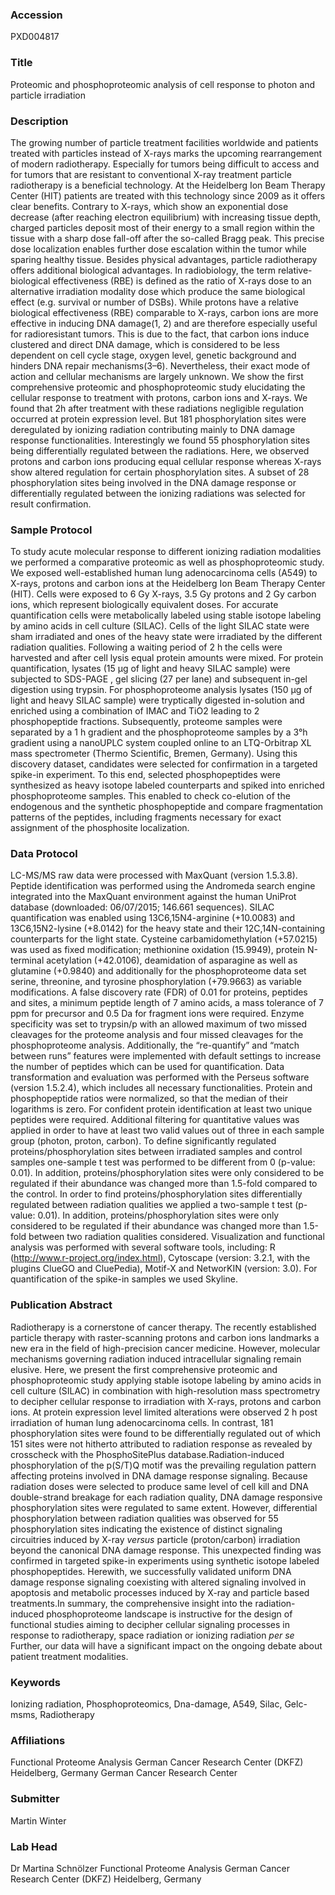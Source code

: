 ### Accession
PXD004817

### Title
Proteomic and phosphoproteomic analysis of cell response to photon and particle irradiation

### Description
The growing number of particle treatment facilities worldwide and patients treated with particles instead of X-rays marks the upcoming rearrangement of modern radiotherapy. Especially for tumors being difficult to access and for tumors that are resistant to conventional X-ray treatment particle radiotherapy is a beneficial technology. At the Heidelberg Ion Beam Therapy Center (HIT) patients are treated with this technology since 2009 as it offers clear benefits.  Contrary to X-rays, which show an exponential dose decrease (after reaching electron equilibrium) with increasing tissue depth, charged particles deposit most of their energy to a small region within the tissue with a sharp dose fall-off after the so-called Bragg peak. This precise dose localization enables further dose escalation within the tumor while sparing healthy tissue. Besides physical advantages, particle radiotherapy offers additional biological advantages. In radiobiology, the term relative-biological effectiveness (RBE) is defined as the ratio of X-rays dose to an alternative irradiation modality dose which produce the same biological effect (e.g. survival or number of DSBs). While protons have a relative biological effectiveness (RBE) comparable to X-rays, carbon ions are more effective in inducing DNA damage(1, 2) and are therefore especially useful for radioresistant tumors. This is due to the fact, that carbon ions induce clustered and direct DNA damage, which is considered to be less dependent on cell cycle stage, oxygen level, genetic background and hinders DNA repair mechanisms(3–6). Nevertheless, their exact mode of action and cellular mechanisms are largely unknown. We show the first comprehensive proteomic and phosphoproteomic study elucidating the cellular response to treatment with protons, carbon ions and X-rays. We found that 2h after treatment with these radiations negligible regulation occurred at protein expression level. But 181 phosphorylation sites were deregulated by ionizing radiation contributing mainly to DNA damage response functionalities. Interestingly we found 55 phosphorylation sites being differentially regulated between the radiations. Here, we observed protons and carbon ions producing equal cellular response whereas X-rays show altered regulation for certain phosphorylation sites. A subset of 28 phosphorylation sites being involved in the DNA damage response or differentially regulated between the ionizing radiations was selected for result confirmation.

### Sample Protocol
To study acute molecular response to different ionizing radiation modalities we performed a comparative proteomic as well as phosphoproteomic study. We exposed well-established human lung adenocarcinoma cells (A549) to X-rays, protons and carbon ions at the Heidelberg Ion Beam Therapy Center (HIT). Cells were exposed to 6 Gy X-rays, 3.5 Gy protons and 2 Gy carbon ions, which represent biologically equivalent doses. For accurate quantification cells were metabolically labeled using stable isotope labeling by amino acids in cell culture (SILAC). Cells of the light SILAC state were sham irradiated and ones of the heavy state were irradiated by the different radiation qualities. Following a waiting period of 2 h the cells were harvested and after cell lysis equal protein amounts were mixed. For protein quantification, lysates (15 µg of light and heavy SILAC sample) were subjected to SDS-PAGE , gel slicing (27 per lane) and subsequent in-gel digestion using trypsin. For phosphoproteome analysis lysates (150 µg of light and heavy SILAC sample) were tryptically digested in-solution and enriched using a combination of IMAC and TiO2 leading to 2 phosphopeptide fractions. Subsequently, proteome samples were separated by a 1 h gradient and the phosphoproteome samples by a 3°h gradient using a nanoUPLC system coupled online to an LTQ-Orbitrap XL mass spectrometer (Thermo Scientific, Bremen, Germany). Using this discovery dataset, candidates were selected for confirmation in a targeted spike-in experiment. To this end, selected phosphopeptides were synthesized as heavy isotope labeled counterparts and spiked into enriched phosphoproteome samples. This enabled to check co-elution of the endogenous and the synthetic phosphopeptide and compare fragmentation patterns of the peptides, including fragments necessary for exact assignment of the phosphosite localization.

### Data Protocol
LC-MS/MS raw data were processed with MaxQuant (version 1.5.3.8). Peptide identification was performed using the Andromeda search engine integrated into the MaxQuant environment against the human UniProt database (downloaded: 06/07/2015; 146.661 sequences). SILAC quantification was enabled using 13C6,15N4-arginine (+10.0083) and 13C6,15N2-lysine (+8.0142) for the heavy state and their 12C,14N-containing counterparts for the light state. Cysteine carbamidomethylation (+57.0215) was used as fixed modification; methionine oxidation (15.9949), protein N-terminal acetylation (+42.0106), deamidation of asparagine as well as glutamine (+0.9840) and additionally for the phosphoproteome data set serine, threonine, and tyrosine phosphorylation (+79.9663) as variable modifications. A false discovery rate (FDR) of 0.01 for proteins, peptides and sites, a minimum peptide length of 7 amino acids, a mass tolerance of 7 ppm for precursor and 0.5 Da for fragment ions were required. Enzyme specificity was set to trypsin/p with an allowed maximum of two missed cleavages for the proteome analysis and four missed cleavages for the phosphoproteome analysis. Additionally, the “re-quantify” and “match between runs” features were implemented with default settings to increase the number of peptides which can be used for quantification.  Data transformation and evaluation was performed with the Perseus software (version 1.5.2.4), which includes all necessary functionalities. Protein and phosphopeptide ratios were normalized, so that the median of their logarithms is zero. For confident protein identification at least two unique peptides were required. Additional filtering for quantitative values was applied in order to have at least two valid values out of three in each sample group (photon, proton, carbon). To define significantly regulated proteins/phosphorylation sites between irradiated samples and control samples one-sample t test was performed to be different from 0 (p-value: 0.01). In addition, proteins/phosphorylation sites were only considered to be regulated if their abundance was changed more than 1.5-fold compared to the control. In order to find proteins/phosphorylation sites differentially regulated between radiation qualities we applied a two-sample t test (p-value: 0.01). In addition, proteins/phosphorylation sites were only considered to be regulated if their abundance was changed more than 1.5-fold between two radiation qualities considered. Visualization and functional analysis was performed with several software tools, including: R (http://www.r-project.org/index.html), Cytoscape (version: 3.2.1, with the plugins ClueGO and CluePedia), Motif-X and NetworKIN (version: 3.0). For quantification of the spike-in samples we used Skyline.

### Publication Abstract
Radiotherapy is a cornerstone of cancer therapy. The recently established particle therapy with raster-scanning protons and carbon ions landmarks a new era in the field of high-precision cancer medicine. However, molecular mechanisms governing radiation induced intracellular signaling remain elusive. Here, we present the first comprehensive proteomic and phosphoproteomic study applying stable isotope labeling by amino acids in cell culture (SILAC) in combination with high-resolution mass spectrometry to decipher cellular response to irradiation with X-rays, protons and carbon ions. At protein expression level limited alterations were observed 2 h post irradiation of human lung adenocarcinoma cells. In contrast, 181 phosphorylation sites were found to be differentially regulated out of which 151 sites were not hitherto attributed to radiation response as revealed by crosscheck with the PhosphoSitePlus database.Radiation-induced phosphorylation of the p(S/T)Q motif was the prevailing regulation pattern affecting proteins involved in DNA damage response signaling. Because radiation doses were selected to produce same level of cell kill and DNA double-strand breakage for each radiation quality, DNA damage responsive phosphorylation sites were regulated to same extent. However, differential phosphorylation between radiation qualities was observed for 55 phosphorylation sites indicating the existence of distinct signaling circuitries induced by X-ray <i>versus</i> particle (proton/carbon) irradiation beyond the canonical DNA damage response. This unexpected finding was confirmed in targeted spike-in experiments using synthetic isotope labeled phosphopeptides. Herewith, we successfully validated uniform DNA damage response signaling coexisting with altered signaling involved in apoptosis and metabolic processes induced by X-ray and particle based treatments.In summary, the comprehensive insight into the radiation-induced phosphoproteome landscape is instructive for the design of functional studies aiming to decipher cellular signaling processes in response to radiotherapy, space radiation or ionizing radiation <i>per se</i> Further, our data will have a significant impact on the ongoing debate about patient treatment modalities.

### Keywords
Ionizing radiation, Phosphoproteomics, Dna-damage, A549, Silac, Gelc-msms, Radiotherapy

### Affiliations
Functional Proteome Analysis German Cancer Research Center (DKFZ) Heidelberg, Germany
German Cancer Research Center

### Submitter
Martin Winter

### Lab Head
Dr Martina Schnölzer
Functional Proteome Analysis German Cancer Research Center (DKFZ) Heidelberg, Germany


